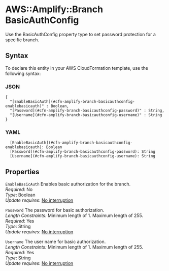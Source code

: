 # AWS::Amplify::Branch BasicAuthConfig<a name="aws-properties-amplify-branch-basicauthconfig"></a>

Use the BasicAuthConfig property type to set password protection for a specific branch\.

## Syntax<a name="aws-properties-amplify-branch-basicauthconfig-syntax"></a>

To declare this entity in your AWS CloudFormation template, use the following syntax:

### JSON<a name="aws-properties-amplify-branch-basicauthconfig-syntax.json"></a>

```
{
  "[EnableBasicAuth](#cfn-amplify-branch-basicauthconfig-enablebasicauth)" : Boolean,
  "[Password](#cfn-amplify-branch-basicauthconfig-password)" : String,
  "[Username](#cfn-amplify-branch-basicauthconfig-username)" : String
}
```

### YAML<a name="aws-properties-amplify-branch-basicauthconfig-syntax.yaml"></a>

```
  [EnableBasicAuth](#cfn-amplify-branch-basicauthconfig-enablebasicauth): Boolean
  [Password](#cfn-amplify-branch-basicauthconfig-password): String
  [Username](#cfn-amplify-branch-basicauthconfig-username): String
```

## Properties<a name="aws-properties-amplify-branch-basicauthconfig-properties"></a>

`EnableBasicAuth` <a name="cfn-amplify-branch-basicauthconfig-enablebasicauth"></a>
Enables basic authorization for the branch\.  
_Required_: No  
_Type_: Boolean  
_Update requires_: [No interruption](https://docs.aws.amazon.com/AWSCloudFormation/latest/UserGuide/using-cfn-updating-stacks-update-behaviors.html#update-no-interrupt)

`Password` <a name="cfn-amplify-branch-basicauthconfig-password"></a>
The password for basic authorization\.  
_Length Constraints:_ Minimum length of 1\. Maximum length of 255\.  
_Required_: Yes  
_Type_: String  
_Update requires_: [No interruption](https://docs.aws.amazon.com/AWSCloudFormation/latest/UserGuide/using-cfn-updating-stacks-update-behaviors.html#update-no-interrupt)

`Username` <a name="cfn-amplify-branch-basicauthconfig-username"></a>
The user name for basic authorization\.  
_Length Constraints:_ Minimum length of 1\. Maximum length of 255\.  
_Required_: Yes  
_Type_: String  
_Update requires_: [No interruption](https://docs.aws.amazon.com/AWSCloudFormation/latest/UserGuide/using-cfn-updating-stacks-update-behaviors.html#update-no-interrupt)
